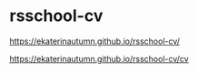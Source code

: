 # rsschool-cv
https://ekaterinautumn.github.io/rsschool-cv/  

https://ekaterinautumn.github.io/rsschool-cv/cv